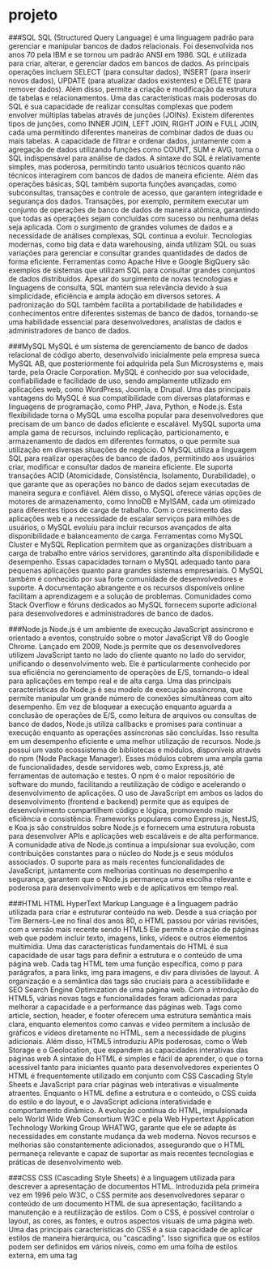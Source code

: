 # projeto
###SQL
SQL (Structured Query Language) é uma linguagem padrão para gerenciar e manipular bancos de dados relacionais. Foi desenvolvida nos anos 70 pela IBM e se tornou um padrão ANSI em 1986. SQL é utilizada para criar, alterar, e gerenciar dados em bancos de dados. As principais operações incluem SELECT (para consultar dados), INSERT (para inserir novos dados), UPDATE (para atualizar dados existentes) e DELETE (para remover dados). Além disso, permite a criação e modificação da estrutura de tabelas e relacionamentos.
Uma das características mais poderosas do SQL é sua capacidade de realizar consultas complexas que podem envolver múltiplas tabelas através de junções (JOINs). Existem diferentes tipos de junções, como INNER JOIN, LEFT JOIN, RIGHT JOIN e FULL JOIN, cada uma permitindo diferentes maneiras de combinar dados de duas ou mais tabelas. A capacidade de filtrar e ordenar dados, juntamente com a agregação de dados utilizando funções como COUNT, SUM e AVG, torna o SQL indispensável para análise de dados.
A sintaxe do SQL é relativamente simples, mas poderosa, permitindo tanto usuários técnicos quanto não técnicos interagirem com bancos de dados de maneira eficiente. Além das operações básicas, SQL também suporta funções avançadas, como subconsultas, transações e controle de acesso, que garantem integridade e segurança dos dados. Transações, por exemplo, permitem executar um conjunto de operações de banco de dados de maneira atômica, garantindo que todas as operações sejam concluídas com sucesso ou nenhuma delas seja aplicada.
Com o surgimento de grandes volumes de dados e a necessidade de análises complexas, SQL continua a evoluir. Tecnologias modernas, como big data e data warehousing, ainda utilizam SQL ou suas variações para gerenciar e consultar grandes quantidades de dados de forma eficiente. Ferramentas como Apache Hive e Google BigQuery são exemplos de sistemas que utilizam SQL para consultar grandes conjuntos de dados distribuídos.
Apesar do surgimento de novas tecnologias e linguagens de consulta, SQL mantém sua relevância devido à sua simplicidade, eficiência e ampla adoção em diversos setores. A padronização do SQL também facilita a portabilidade de habilidades e conhecimentos entre diferentes sistemas de banco de dados, tornando-se uma habilidade essencial para desenvolvedores, analistas de dados e administradores de banco de dados.

###MySQL
MySQL é um sistema de gerenciamento de banco de dados relacional de código aberto, desenvolvido inicialmente pela empresa sueca MySQL AB, que posteriormente foi adquirida pela Sun Microsystems e, mais tarde, pela Oracle Corporation. MySQL é conhecido por sua velocidade, confiabilidade e facilidade de uso, sendo amplamente utilizado em aplicações web, como WordPress, Joomla, e Drupal.
Uma das principais vantagens do MySQL é sua compatibilidade com diversas plataformas e linguagens de programação, como PHP, Java, Python, e Node.js. Esta flexibilidade torna o MySQL uma escolha popular para desenvolvedores que precisam de um banco de dados eficiente e escalável. MySQL suporta uma ampla gama de recursos, incluindo replicação, particionamento, e armazenamento de dados em diferentes formatos, o que permite sua utilização em diversas situações de negócio.
O MySQL utiliza a linguagem SQL para realizar operações de banco de dados, permitindo aos usuários criar, modificar e consultar dados de maneira eficiente. Ele suporta transações ACID (Atomicidade, Consistência, Isolamento, Durabilidade), o que garante que as operações no banco de dados sejam executadas de maneira segura e confiável. Além disso, o MySQL oferece várias opções de motores de armazenamento, como InnoDB e MyISAM, cada um otimizado para diferentes tipos de carga de trabalho.
Com o crescimento das aplicações web e a necessidade de escalar serviços para milhões de usuários, o MySQL evoluiu para incluir recursos avançados de alta disponibilidade e balanceamento de carga. Ferramentas como MySQL Cluster e MySQL Replication permitem que as organizações distribuam a carga de trabalho entre vários servidores, garantindo alta disponibilidade e desempenho. Essas capacidades tornam o MySQL adequado tanto para pequenas aplicações quanto para grandes sistemas empresariais.
O MySQL também é conhecido por sua forte comunidade de desenvolvedores e suporte. A documentação abrangente e os recursos disponíveis online facilitam a aprendizagem e a solução de problemas. Comunidades como Stack Overflow e fóruns dedicados ao MySQL fornecem suporte adicional para desenvolvedores e administradores de banco de dados.

###Node.js
Node.js é um ambiente de execução JavaScript assíncrono e orientado a eventos, construído sobre o motor JavaScript V8 do Google Chrome. Lançado em 2009, Node.js permite que os desenvolvedores utilizem JavaScript tanto no lado do cliente quanto no lado do servidor, unificando o desenvolvimento web. Ele é particularmente conhecido por sua eficiência no gerenciamento de operações de E/S, tornando-o ideal para aplicações em tempo real e de alta carga.
Uma das principais características do Node.js é seu modelo de execução assíncrona, que permite manipular um grande número de conexões simultâneas com alto desempenho. Em vez de bloquear a execução enquanto aguarda a conclusão de operações de E/S, como leitura de arquivos ou consultas de banco de dados, Node.js utiliza callbacks e promises para continuar a execução enquanto as operações assíncronas são concluídas. Isso resulta em um desempenho eficiente e uma melhor utilização de recursos.
Node.js possui um vasto ecossistema de bibliotecas e módulos, disponíveis através do npm (Node Package Manager). Esses módulos cobrem uma ampla gama de funcionalidades, desde servidores web, como Express.js, até ferramentas de automação e testes. O npm é o maior repositório de software do mundo, facilitando a reutilização de código e acelerando o desenvolvimento de aplicações.
O uso de JavaScript em ambos os lados do desenvolvimento (frontend e backend) permite que as equipes de desenvolvimento compartilhem código e lógica, promovendo maior eficiência e consistência. Frameworks populares como Express.js, NestJS, e Koa.js são construídos sobre Node.js e fornecem uma estrutura robusta para desenvolver APIs e aplicações web escaláveis e de alta performance.
A comunidade ativa de Node.js continua a impulsionar sua evolução, com contribuições constantes para o núcleo do Node.js e seus módulos associados. O suporte para as mais recentes funcionalidades de JavaScript, juntamente com melhorias contínuas no desempenho e segurança, garantem que o Node.js permaneça uma escolha relevante e poderosa para desenvolvimento web e de aplicativos em tempo real.

###HTML
HTML HyperText Markup Language é a linguagem padrão utilizada para criar e estruturar conteúdo na web. Desde a sua criação por Tim Berners-Lee no final dos anos 80, o HTML passou por várias revisões, com a versão mais recente sendo HTML5  Ele permite a criação de páginas web que podem incluir texto, imagens, links, vídeos e outros elementos multimídia.
Uma das características fundamentais do HTML é sua capacidade de usar tags para definir a estrutura e o conteúdo de uma página web. Cada tag HTML tem uma função específica, como p para parágrafos, a para links, img para imagens, e div para divisões de layout. A organização e a semântica das tags são cruciais para a acessibilidade e SEO Search Engine Optimization de uma página web.
Com a introdução do HTML5, várias novas tags e funcionalidades foram adicionadas para melhorar a capacidade e a performance das páginas web. Tags como article, section, header, e footer oferecem uma estrutura semântica mais clara, enquanto elementos como canvas e video permitem a inclusão de gráficos e vídeos diretamente no HTML, sem a necessidade de plugins adicionais. Além disso, HTML5 introduziu APIs poderosas, como o Web Storage e o Geolocation, que expandem as capacidades interativas das páginas web 
A sintaxe do HTML é simples e fácil de aprender, o que o torna acessível tanto para iniciantes quanto para desenvolvedores experientes  O HTML é frequentemente utilizado em conjunto com CSS Cascading Style Sheets e JavaScript para criar páginas web interativas e visualmente atraentes. Enquanto o HTML define a estrutura e o conteúdo, o CSS cuida do estilo e do layout, e o JavaScript adiciona interatividade e comportamento dinâmico.
A evolução contínua do HTML, impulsionada pelo World Wide Web Consortium W3C e pela Web Hypertext Application Technology Working Group WHATWG, garante que ele se adapte às necessidades em constante mudança da web moderna. Novos recursos e melhorias são constantemente adicionados, assegurando que o HTML permaneça relevante e capaz de suportar as mais recentes tecnologias e práticas de desenvolvimento web.

###CSS
CSS (Cascading Style Sheets) é a linguagem utilizada para descrever a apresentação de documentos HTML. Introduzida pela primeira vez em 1996 pelo W3C, o CSS permite aos desenvolvedores separar o conteúdo de um documento HTML de sua apresentação, facilitando a manutenção e a reutilização de estilos. Com o CSS, é possível controlar o layout, as cores, as fontes, e outros aspectos visuais de uma página web.
Uma das principais características do CSS é a sua capacidade de aplicar estilos de maneira hierárquica, ou "cascading". Isso significa que os estilos podem ser definidos em vários níveis, como em uma folha de estilos externa, em uma tag <style> interna ou diretamente em elementos HTML individuais através do atributo style. Quando múltiplos estilos são aplicados ao mesmo elemento, o CSS utiliza uma ordem de precedência para determinar qual estilo deve ser aplicado.
Com o advento do CSS3, várias novas funcionalidades e capacidades foram adicionadas, permitindo aos desenvolvedores criar designs mais sofisticados e responsivos. Algumas das adições notáveis incluem transições e animações, que permitem efeitos visuais dinâmicos; flexbox e grid, que oferecem layouts complexos e responsivos; e media queries, que possibilitam a criação de designs adaptáveis a diferentes tamanhos de tela e dispositivos.
A modularidade e a reutilização de estilos são princípios fundamentais do CSS. Utilizando classes e identificadores, os desenvolvedores podem aplicar estilos consistentes em múltiplos elementos, garantindo uma aparência uniforme em toda a aplicação. Além disso, frameworks CSS, como Bootstrap e Foundation, fornecem componentes e estilos pré-definidos que aceleram o desenvolvimento e garantem uma aparência profissional.
A comunidade de desenvolvedores e o suporte contínuo do W3C garantem que o CSS continue a evoluir para atender às necessidades do design web moderno. Com a crescente ênfase na acessibilidade e na experiência do usuário, o CSS desempenha um papel crucial na criação de interfaces web atraentes, funcionais e inclusivas.

###JavaScript
JavaScript é uma linguagem de programação de alto nível e interpretada, utilizada principalmente no desenvolvimento web para criar páginas interativas. Criada em 1995 por Brendan Eich, JavaScript se tornou uma das principais tecnologias da web, ao lado de HTML e CSS. É uma linguagem versátil que pode ser utilizada tanto no lado do cliente (frontend) quanto no lado do servidor (backend) com a ajuda de ambientes como Node.js.
Uma das características mais importantes do JavaScript é sua natureza orientada a eventos, que permite a criação de interfaces de usuário interativas e dinâmicas. JavaScript pode responder a eventos do usuário, como cliques de mouse, entradas de teclado e movimentos do cursor, permitindo a criação de aplicativos web reativos. Além disso, JavaScript pode manipular o Document Object Model (DOM) para atualizar o conteúdo e a estrutura de uma página web sem recarregar a página inteira.
JavaScript suporta programação assíncrona, que é crucial para o desenvolvimento de aplicações web modernas. Com a utilização de callbacks, promises e a sintaxe async/await, os desenvolvedores podem gerenciar operações assíncronas de maneira eficiente, como requisições AJAX para comunicação com servidores, temporizadores e manipulação de arquivos. Este modelo assíncrono melhora o desempenho e a responsividade das aplicações web.
Com o surgimento de frameworks e bibliotecas, como React, Angular e Vue.js, JavaScript se tornou ainda mais poderoso e popular. Esses frameworks facilitam a criação de interfaces de usuário complexas e escaláveis, fornecendo ferramentas e estruturas para gerenciar o estado da aplicação, roteamento, e integração com APIs. Além disso, bibliotecas como jQuery simplificam a manipulação do DOM e a compatibilidade entre navegadores.
A comunidade JavaScript é uma das maiores e mais ativas no mundo do desenvolvimento de software. A constante evolução da linguagem, com novas funcionalidades sendo introduzidas através do ECMAScript (a especificação oficial do JavaScript), garante que a linguagem permaneça moderna e capaz de atender às necessidades de desenvolvimento atuais. A vasta quantidade de recursos, tutoriais e suporte comunitário faz do JavaScript uma linguagem acessível para desenvolvedores de todos os níveis de habilidade.

###Visual Studio Code
Visual Studio Code (VS Code) é um editor de código-fonte desenvolvido pela Microsoft, lançado pela primeira vez em 2015. É um editor leve, mas poderoso, que suporta uma ampla variedade de linguagens de programação e tecnologias, incluindo JavaScript, Python, C++, Java, e muitas outras. VS Code é conhecido por sua velocidade, extensibilidade e suporte a ferramentas de desenvolvimento modernas.
Uma das características mais atraentes do VS Code é seu suporte robusto a extensões. Através do Marketplace de Extensões do VS Code, os desenvolvedores podem adicionar funcionalidades como depuração, controle de versão, snippets de código e integração com serviços em nuvem. Essas extensões permitem personalizar e otimizar o ambiente de desenvolvimento de acordo com as necessidades específicas de cada projeto.
VS Code oferece uma excelente experiência de depuração, com suporte integrado para depuração de várias linguagens e a capacidade de configurar depuradores personalizados. O editor permite aos desenvolvedores definir pontos de interrupção, inspecionar variáveis e controlar a execução do código em tempo real, o que facilita a identificação e correção de erros. Além disso, o terminal integrado permite executar comandos do sistema diretamente no editor, aumentando a produtividade.
A integração com sistemas de controle de versão, como Git, é outra característica fundamental do VS Code. Os desenvolvedores podem clonar repositórios, fazer commits, e gerenciar branches diretamente no editor, sem a necessidade de alternar para uma ferramenta de linha de comando separada. Essa integração melhora o fluxo de trabalho e a colaboração em equipe.
A comunidade ativa e o suporte contínuo da Microsoft garantem que o VS Code esteja sempre atualizado com as últimas tecnologias e práticas de desenvolvimento. A documentação abrangente e os inúmeros tutoriais disponíveis online facilitam a aprendizagem e a solução de problemas. A natureza de código aberto do VS Code também permite que a comunidade contribua com melhorias e novas funcionalidades.

###Postman
Postman é uma ferramenta popular para desenvolvimento e teste de APIs (Application Programming Interfaces). Lançado inicialmente como uma extensão do navegador Chrome, Postman evoluiu para um aplicativo de desktop completo que facilita a criação, teste e documentação de APIs. Com uma interface intuitiva e uma ampla gama de funcionalidades, Postman é amplamente utilizado por desenvolvedores e equipes de QA.
Uma das principais funcionalidades do Postman é sua capacidade de enviar diferentes tipos de requisições HTTP, como GET, POST, PUT, DELETE, entre outras. Os desenvolvedores podem configurar facilmente os parâmetros, cabeçalhos e corpo das requisições, além de visualizar as respostas retornadas pelo servidor. Isso facilita o desenvolvimento e a depuração de APIs, permitindo testar endpoints individualmente ou como parte de fluxos de trabalho mais complexos.
Postman também suporta a criação de coleções, que são conjuntos organizados de requisições. As coleções permitem agrupar e documentar diferentes endpoints de uma API, facilitando o compartilhamento e a colaboração entre membros da equipe. Além disso, as coleções podem ser exportadas e importadas, permitindo que sejam reutilizadas em diferentes projetos ou ambientes de desenvolvimento.
Outra funcionalidade poderosa do Postman é a capacidade de criar e executar testes automatizados para APIs. Utilizando a linguagem de script baseada em JavaScript, os desenvolvedores podem escrever testes para validar as respostas das APIs, verificar a integridade dos dados e garantir que os endpoints estejam funcionando conforme o esperado. Esses testes podem ser executados manualmente ou como parte de pipelines de integração contínua, melhorando a qualidade e a confiabilidade do software.
Postman oferece recursos avançados, como ambientes e variáveis, que permitem configurar diferentes cenários de teste e simular condições variadas. Os ambientes permitem alternar rapidamente entre diferentes configurações, como desenvolvimento, teste e produção, sem a necessidade de modificar manualmente as requisições. Isso agiliza o processo de desenvolvimento e teste, especialmente em projetos complexos.



